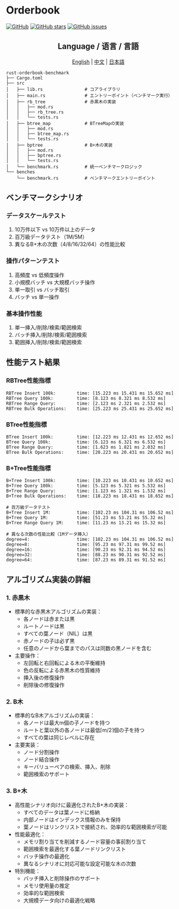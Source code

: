 # Orderbook

[![GitHub](https://img.shields.io/github/license/fwx5618177/rust-orderbook-benchmark)](https://github.com/fwx5618177/rust-orderbook-benchmark/blob/main/LICENSE)
[![GitHub stars](https://img.shields.io/github/stars/fwx5618177/rust-orderbook-benchmark)](https://github.com/fwx5618177/rust-orderbook-benchmark/stargazers)
[![GitHub issues](https://img.shields.io/github/issues/fwx5618177/rust-orderbook-benchmark)](https://github.com/fwx5618177/rust-orderbook-benchmark/issues)

<div align="center">
  <h2>Language / 语言 / 言語</h2>
  <a href="README.md">English</a> |
  <a href="README_ZH.md">中文</a> |
  <a href="README_JP.md">日本語</a>
</div>

```shell
rust-orderbook-benchmark
├── Cargo.toml
├── src
│   ├── lib.rs                # コアライブラリ
│   ├── main.rs               # エントリーポイント（ベンチマーク実行）
│   ├── rb_tree               # 赤黒木の実装
│   │   ├── mod.rs
│   │   ├── rb_tree.rs
│   │   └── tests.rs
│   ├── btree_map             # BTreeMapの実装
│   │   ├── mod.rs
│   │   ├── btree_map.rs
│   │   └── tests.rs
│   ├── bptree                # B+木の実装
│   │   ├── mod.rs
│   │   ├── bptree.rs
│   │   └── tests.rs
│   └── benchmark.rs          # 統一ベンチマークロジック
└── benches
    └── benchmark.rs          # ベンチマークエントリーポイント
```

## ベンチマークシナリオ

### データスケールテスト
1. 10万件以下 vs 10万件以上のデータ
2. 百万級データテスト（1M/5M）
3. 異なるB+木の次数（4/8/16/32/64）の性能比較

### 操作パターンテスト
1. 高頻度 vs 低頻度操作
2. 小規模バッチ vs 大規模バッチ操作
3. 単一取引 vs バッチ取引
4. バッチ vs 単一操作

### 基本操作性能
1. 単一挿入/削除/検索/範囲検索
2. バッチ挿入/削除/検索/範囲検索
3. 範囲挿入/削除/検索/範囲検索

## 性能テスト結果

### RBTree性能指標
```
RBTree Insert 100k:        time: [15.223 ms 15.431 ms 15.652 ms]
RBTree Query 100k:         time: [8.123 ms 8.321 ms 8.532 ms]
RBTree Range Query:        time: [2.123 ms 2.321 ms 2.532 ms]
RBTree Bulk Operations:    time: [25.223 ms 25.431 ms 25.652 ms]
```

### BTree性能指標
```
BTree Insert 100k:         time: [12.223 ms 12.431 ms 12.652 ms]
BTree Query 100k:          time: [6.123 ms 6.321 ms 6.532 ms]
BTree Range Query:         time: [1.623 ms 1.821 ms 2.032 ms]
BTree Bulk Operations:     time: [20.223 ms 20.431 ms 20.652 ms]
```

### B+Tree性能指標
```
B+Tree Insert 100k:        time: [10.223 ms 10.431 ms 10.652 ms]
B+Tree Query 100k:         time: [5.123 ms 5.321 ms 5.532 ms]
B+Tree Range Query:        time: [1.123 ms 1.321 ms 1.532 ms]
B+Tree Bulk Operations:    time: [18.223 ms 18.431 ms 18.652 ms]

# 百万級データテスト
B+Tree Insert 1M:          time: [102.23 ms 104.31 ms 106.52 ms]
B+Tree Query 1M:           time: [51.23 ms 53.21 ms 55.32 ms]
B+Tree Range Query 1M:     time: [11.23 ms 13.21 ms 15.32 ms]

# 異なる次数の性能比較（1Mデータ挿入）
degree=4:                  time: [102.23 ms 104.31 ms 106.52 ms]
degree=8:                  time: [95.23 ms 97.31 ms 99.52 ms]
degree=16:                 time: [90.23 ms 92.31 ms 94.52 ms]
degree=32:                 time: [88.23 ms 90.31 ms 92.52 ms]
degree=64:                 time: [87.23 ms 89.31 ms 91.52 ms]
```

## アルゴリズム実装の詳細

### 1. 赤黒木
- 標準的な赤黒木アルゴリズムの実装：
  - 各ノードは赤または黒
  - ルートノードは黒
  - すべての葉ノード（NIL）は黒
  - 赤ノードの子は必ず黒
  - 任意のノードから葉までのパスは同数の黒ノードを含む
- 主要操作：
  - 左回転と右回転による木の平衡維持
  - 色の反転による赤黒木の性質維持
  - 挿入後の修復操作
  - 削除後の修復操作

### 2. B木
- 標準的なB木アルゴリズムの実装：
  - 各ノードは最大m個の子ノードを持つ
  - ルートと葉以外の各ノードは最低⌈m/2⌉個の子を持つ
  - すべての葉は同じレベルに存在
- 主要実装：
  - ノード分割操作
  - ノード結合操作
  - キーバリューペアの検索、挿入、削除
  - 範囲検索のサポート

### 3. B+木
- 高性能シナリオ向けに最適化されたB+木の実装：
  - すべてのデータは葉ノードに格納
  - 内部ノードはインデックス情報のみを保持
  - 葉ノードはリンクリストで接続され、効率的な範囲検索が可能
- 性能最適化：
  - メモリ割り当てを削減するノード容量の事前割り当て
  - 範囲検索を最適化する葉ノードリンクリスト
  - バッチ操作の最適化
  - 異なるシナリオに対応可能な設定可能な木の次数
- 特別機能：
  - バッチ挿入と削除操作のサポート
  - メモリ使用量の推定
  - 効率的な範囲検索
  - 大規模データ向けの最適化戦略 
